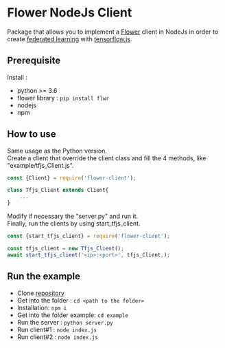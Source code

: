 # Flower NodeJs Client
Package that allows you to implement a [Flower](http://flower.dev) client in NodeJs in order to create [federated learning](https://en.wikipedia.org/wiki/Federated_learning) with [tensorflow.js](https://js.tensorflow.org/api/latest/).
## Prerequisite
Install :
- python >= 3.6
- flower library : `pip install flwr`
- nodejs
- npm

## How to use
Same usage as the Python version.<br>
Create a client that override the client class and fill the 4 methods, like "example/tfjs_Client.js". <br>
```javascript
const {Client} = require('flower-client');

class Tfjs_Client extends Client{
    ...
}
```
Modify if necessary the "server.py" and run it. <br>
Finally, run the clients by using start_tfjs_client.
```javascript
const {start_tfjs_client} = require('flower-client');

const tfjs_client = new Tfjs_Client();
await start_tfjs_client('<ip>:<port>', tfjs_Client,);
```


## Run the example
- Clone [repository](https://github.com/Orange-OpenSource/flower-nodejs-client)
- Get into the folder : `cd <path to the folder>`
- Installation: `npm i`
- Get into the folder example: `cd example`
- Run the server : `python server.py`
- Run client#1 : `node index.js`
- Run client#2 : `node index.js`